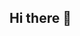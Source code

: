 ## Hi there 👋

<!--
**hakeemee1/hakeemee1** is a ✨ _special_ ✨ repository because its `README.md` (this file) appears on your GitHub profile.

Here are some ideas to get you started:

- 🔭 I’m currently working on ... <img src="{Badge	URL
	https://img.shields.io/badge/Codecov-F01F7A?style=for-the-badge&logo=Codecov&logoColor=white
	https://img.shields.io/badge/Google%20Analytics-E37400?style=for-the-badge&logo=google%20analytics&logoColor=white
	https://img.shields.io/badge/Homarr-FA5252?style=for-the-badge&logo=homarr&logoColor=white
	https://img.shields.io/badge/hotjar-FD3A5C?style=for-the-badge&logo=hotjar&logoColor=white
	https://img.shields.io/badge/Kibana-005571?style=for-the-badge&logo=Kibana&logoColor=white
	https://img.shields.io/badge/Matomo-3152A0?style=for-the-badge&logo=Matomo&logoColor=white
	https://img.shields.io/badge/Sonarqube-5190cf?style=for-the-badge&logo=sonarqube&logoColor=white
	https://img.shields.io/badge/Tableau-E97627?style=for-the-badge&logo=Tableau&logoColor=white
	https://img.shields.io/badge/WakaTime-000000?style=for-the-badge&logo=WakaTime&logoColor=white}" />
- 🌱 I’m currently learning ...
- 👯 I’m looking to collaborate on ...
- 🤔 I’m looking for help with ...
- 💬 Ask me about ...
- 📫 How to reach me: ...
- 😄 Pronouns: ...
- ⚡ Fun fact: ...
-->
